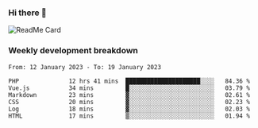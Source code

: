 ### Hi there 👋

<!--
**itzcy/itzcy** is a ✨ _special_ ✨ repository because its `README.md` (this file) appears on your GitHub profile.

Here are some ideas to get you started:

- 🔭 I’m currently working on ...
- 🌱 I’m currently learning ...
- 👯 I’m looking to collaborate on ...
- 🤔 I’m looking for help with ...
- 💬 Ask me about ...
- 📫 How to reach me: ...
- 😄 Pronouns: ...
- ⚡ Fun fact: ...
-->
![ReadMe Card](https://github-readme-stats.vercel.app/api?username=itzcy&show_icons=true&title_color=2d3198&icon_color=797cb8&text_color=24292e&bg_color=f6f8fa)

### Weekly development breakdown
<!--START_SECTION:waka-->

```text
From: 12 January 2023 - To: 19 January 2023

PHP              12 hrs 41 mins  █████████████████████░░░░   84.36 %
Vue.js           34 mins         █░░░░░░░░░░░░░░░░░░░░░░░░   03.79 %
Markdown         23 mins         ▓░░░░░░░░░░░░░░░░░░░░░░░░   02.61 %
CSS              20 mins         ▓░░░░░░░░░░░░░░░░░░░░░░░░   02.23 %
Log              18 mins         ▓░░░░░░░░░░░░░░░░░░░░░░░░   02.03 %
HTML             17 mins         ▒░░░░░░░░░░░░░░░░░░░░░░░░   01.94 %
```

<!--END_SECTION:waka-->
